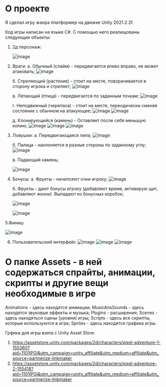 # О проекте
 
 Я сделал игру жанра платформер на движке Unity 2021.2.2f. 
 
 Код игры написан на языке C#. С помощью него реалищованы следующие объекты:
 1. 2д персонаж:
 
    ![image](https://user-images.githubusercontent.com/90569141/142402456-8b5d52d9-db8d-4e9e-9f94-dab57916e002.png)

 2. Враги:
    а. Обычный (слайм) - передвигается влево вправо, не может атаковать;
    ![image](https://user-images.githubusercontent.com/90569141/142400499-a7dec244-4cc7-4f20-bc76-46ca5c7f04aa.png)
    
    б. Стреляющий (растение) - стоит на месте, поворачивается в сторону игрока и стреляет;
    ![image](https://user-images.githubusercontent.com/90569141/142400458-c55372dd-97b7-4b46-8237-63dd4ded3b4b.png)
    
    в. Летающий (птица) - передвигается по заданным точкам;
    ![image](https://user-images.githubusercontent.com/90569141/142400392-7d30b49b-84e2-4846-a19b-14579ce052b4.png)
    
    г. Неподвижный (черепаха) - стоит на месте, переодически сменяя состояние с обычном на атакующее; 
    ![image](https://user-images.githubusercontent.com/90569141/142400120-c6970fa6-dcf2-4eff-8cf1-fe2a76291dda.png)
    ![image](https://user-images.githubusercontent.com/90569141/142400282-fc12e173-d4b4-400e-b58f-3785adf7ca03.png)
    
    д. Клонирующийся (камень) - Оставляет после себя меньшую копию;
    ![image](https://user-images.githubusercontent.com/90569141/142400793-6c38aea7-b96a-4dab-a0c0-93eac18d79ab.png)
    ![image](https://user-images.githubusercontent.com/90569141/142400825-a201c7a3-bb1b-4850-9e5d-a5a3b8ad91e0.png)
    ![image](https://user-images.githubusercontent.com/90569141/142400876-7ec32b5d-699c-4ae3-97a2-54daba167635.png)
    
3. Ловушки:
   а. Передвигающаяся пила; 
   ![image](https://user-images.githubusercontent.com/90569141/142401158-63fb097a-f041-4a06-afd4-4fbedfcc85a7.png)
   
   б. Палица - наклоняется в разные стороны по заданному углу;
   ![image](https://user-images.githubusercontent.com/90569141/142401303-8343b89b-33af-460b-9c73-fb81f8849e0e.png)
   
   в. Падающий камень; 
   
   ![image](https://user-images.githubusercontent.com/90569141/142401481-53bfe494-6820-42d9-a3a2-83bcb75c110c.png)
   
4. Бонусы: 
   а. Фрукты - начилсяют очки игроку; 
   ![image](https://user-images.githubusercontent.com/90569141/142401718-c8cd9550-8cc1-4963-8d37-0726690ff62c.png)
   
   б. Фрукты - дают бонусы игроку (добавляют время, активирую щит, добавляют жизни). Выпадают из бонусных коробок;
   
   ![image](https://user-images.githubusercontent.com/90569141/142401912-73131f0f-3e66-4a9a-b7ff-b0ec5dad3d7c.png)
   
   ![image](https://user-images.githubusercontent.com/90569141/142402001-98f3740b-e00f-4b74-af21-a10be03950bc.png)
   
5.Финиш 

![image](https://user-images.githubusercontent.com/90569141/142402156-f24df8cc-a8e1-4e24-b885-8d920a337d38.png)

6. Пользовательский интерфейс 
   ![image](https://user-images.githubusercontent.com/90569141/142403622-654782bd-43b2-46c0-8c4e-5a68f5a06db6.png)
   ![image](https://user-images.githubusercontent.com/90569141/142403672-1e4d6b4d-bc8b-4ed1-9aa5-bae290b9f3b6.png)
   ![image](https://user-images.githubusercontent.com/90569141/142403711-e939902e-fcc0-451a-b01a-f1f66e21e10b.png)


# О папке Assets - в ней содержаться спрайты, анимации, скрипты и другие вещи необходимые в игре

Animations - здесь находятся анимации;
MusicAnsSounds - здесь находятся звуковые эффекты и музыка;
Plugins - расширения;
Scenes - здесь находяться сцены (уровни) игры;
Scripts - здесь все скрипты, которые используются в игре;
Sprites - здесь находится графика игры.


Грфика для игры взята с Unity Asset Store:
1. https://assetstore.unity.com/packages/2d/characters/pixel-adventure-1-155360?aid=1101lPGj&utm_campaign=unity_affiliate&utm_medium=affiliate&utm_source=partnerize-linkmaker
2. https://assetstore.unity.com/packages/2d/characters/pixel-adventure-2-155418?aid=1101lPGj&utm_campaign=unity_affiliate&utm_medium=affiliate&utm_source=partnerize-linkmaker
